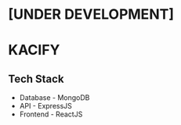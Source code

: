 # [UNDER DEVELOPMENT]
# KACIFY

## Tech Stack
- Database - MongoDB
- API - ExpressJS
- Frontend - ReactJS
